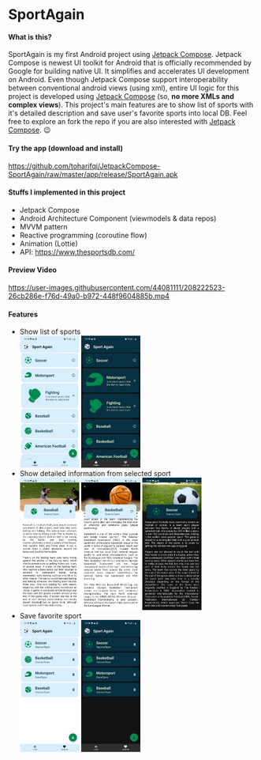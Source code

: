 # SportAgain


#### What is this?
SportAgain is my first Android project using [Jetpack Compose](https://developer.android.com/jetpack/compose). Jetpack Compose is newest UI toolkit for Android that is officially recommended by Google for building native UI. 
It simplifies and accelerates UI development on Android. Even though Jetpack Compose support interoperability between conventional android views (using xml), 
entire UI logic for this project is developed using [Jetpack Compose](https://developer.android.com/jetpack/compose) (so, <b>no more XMLs and complex views</b>). 
This project's main features are to show list of sports with it's detailed description and save user's favorite sports into local DB. 
Feel free to explore an fork the repo if you are also interested with [Jetpack Compose](https://developer.android.com/jetpack/compose). 😉

#### Try the app (download and install)
https://github.com/toharifqi/JetpackCompose-SportAgain/raw/master/app/release/SportAgain.apk

#### Stuffs I implemented in this project
- Jetpack Compose
- Android Architecture Component (viewmodels & data repos)
- MVVM pattern
- Reactive programming (coroutine flow)
- Animation (Lottie)
- API: https://www.thesportsdb.com/

#### Preview Video
https://user-images.githubusercontent.com/44081111/208222523-26cb286e-f76d-49a0-b972-448f9604885b.mp4

#### Features
- Show list of sports<br>
<img src="/screenshots/list.jpg" width="25%">    <img src="/screenshots/list_dark.jpg" width="25%"><br>
- Show detailed information from selected sport<br>
<img src="/screenshots/desc1.jpg" width="25%">    <img src="/screenshots/desc2.jpg" width="25%">    <img src="/screenshots/desc_dark.jpg" width="25%"><br>
- Save favorite sport<br>
<img src="/screenshots/favorite.jpg" width="25%">    <img src="/screenshots/favorite_dark.jpg" width="25%"><br>
